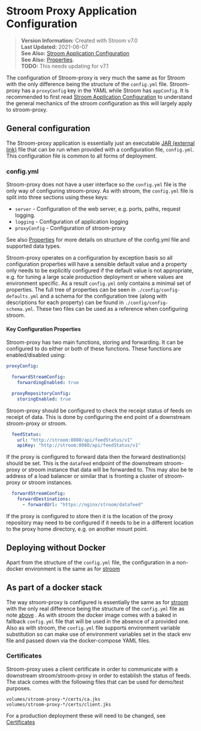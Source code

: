 # Stroom Proxy Application Configuration

> **Version Information:** Created with Stroom v7.0  
> **Last Updated:** 2021-06-07  
> **See Also:** [Stroom Application Configuration](./configuring-stroom.md)  
> **See Also:** [Properties](../../user-guide/properties.md).  
> **TODO:** This needs updating for v7.1  

The configuration of Stroom-proxy is very much the same as for Stroom with the only difference being the structure of the `config.yml` file.
Stroom-proxy has a `proxyConfig` key in the YAML while Stroom has `appConfig`.
It is recommended to first read [Stroom Application Configuration](./configuring-stroom.md) to understand the general mechanics of the stroom configuration as this will largely apply to stroom-proxy.


## General configuration

The Stroom-proxy application is essentially just an executable [JAR (external link)](https://en.wikipedia.org/wiki/JAR_%28file_format%29) file that can be run when provided with a configuration file, `config.yml`.
This configuration file is common to all forms of deployment.


### config.yml

Stroom-proxy does not have a user interface so the `config.yml` file is the only way of configuring stroom-proxy.
As with stroom, the `config.yml` file is split into three sections using these keys:

* `server` - Configuration of the web server, e.g. ports, paths, request logging.
* `logging` - Configuration of application logging
* `proxyConfig` - Configuration of stroom-proxy

See also [Properties](../../user-guide/properties.md) for more details on structure of the config.yml file and supported data types.

Stroom-proxy operates on a configuration by exception basis so all configuration properties will have a sensible default value and a property only needs to be explicitly configured if the default value is not appropriate, e.g. for tuning a large scale production deployment or where values are environment specific.
As a result `config.yml` only contains a minimal set of properties.
The full tree of properties can be seen in `./config/config-defaults.yml` and a schema for the configuration tree (along with descriptions for each property) can be found in `./config/config-schema.yml`.
These two files can be used as a reference when configuring stroom.


#### Key Configuration Properties

Stroom-proxy has two main functions, storing and forwarding.
It can be configured to do either or both of these functions.
These functions are enabled/disabled using:

```yaml
proxyConfig:

  forwardStreamConfig:
    forwardingEnabled: true

  proxyRepositoryConfig:
    storingEnabled: true
```

Stroom-proxy should be configured to check the receipt status of feeds on receipt of data.
This is done by configuring the end point of a downstream stroom-proxy or stroom.

```yaml
  feedStatus:
    url: "http://stroom:8080/api/feedStatus/v1"
    apiKey: "http://stroom:8080/api/feedStatus/v1"
```

If the proxy is configured to forward data then the forward destination(s) should be set.
This is the `datafeed` endpoint of the downstream stroom-proxy or stroom instance that data will be forwarded to.
This may also be te address of a load balancer or similar that is fronting a cluster of stroom-proxy or stroom instances.

```yaml
  forwardStreamConfig:
    forwardDestinations:
      - forwardUrl: "https://nginx/stroom/datafeed"
```

If the proxy is configured to store then it is the location of the proxy repository may need to be configured if it needs to be in a different location to the proxy home directory, e.g. on another mount point.


## Deploying without Docker

Apart from the structure of the `config.yml` file, the configuration in a non-docker environment is the same as for [stroom](./configuring-stroom-proxy.md#deploying-without-docker)


## As part of a docker stack

The way stroom-proxy is configured is essentially the same as for [stroom](./configuring-stroom-proxy.md#as-part-of-a-docker-stack) with the only real difference being the structure of the `config.yml` file as note [above](#configyml) .
As with stroom the docker image comes with a baked in fallback `config.yml` file that will be used in the absence of a provided one.
Also as with stroom, the `config.yml` file supports environment variable substitution so can make use of environment variables set in the stack env file and passed down via the docker-compose YAML files. 


### Certificates

Stroom-proxy uses a client certificate in order to communicate with a downstream stroom/stroom-proxy in order to establish the status of feeds.
The stack comes with the following files that can be used for demo/test purposes.

```
volumes/stroom-proxy-*/certs/ca.jks
volumes/stroom-proxy-*/certs/client.jks
```

For a production deployment these will need to be changed, see [Certificates](../configuration.md#configuration)


